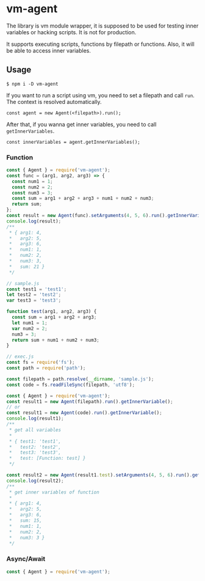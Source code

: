 # vm-agent

The library is vm module wrapper, it is supposed to be used for testing inner variables or hacking scripts. It is not for production.

It supports executing scripts, functions by filepath or functions.
Also, it will be able to access inner variables.

## Usage

```
$ npm i -D vm-agent
```

If you want to run a script using vm, you need to set a filepath and call `run`. The context is resolved automatically.

```
const agent = new Agent(<filepath>).run();
```

After that, if you wanna get inner variables, you need to call `getInnerVariables`.

```
const innerVariables = agent.getInnerVariables();
```

### Function

```js
const { Agent } = require('vm-agent');
const func = (arg1, arg2, arg3) => {
  const num1 = 1;
  const num2 = 2;
  const num3 = 3;
  const sum = arg1 + arg2 + arg3 + num1 + num2 + num3;
  return sum;
};
const result = new Agent(func).setArguments(4, 5, 6).run().getInnerVariable();
console.log(result);
/**
 * { arg1: 4,
 *   arg2: 5,
 *   arg3: 6,
 *   num1: 1,
 *   num2: 2,
 *   num3: 3,
 *   sum: 21 }
 */
```

```js
// sample.js
const test1 = 'test1';
let test2 = 'test2';
var test3 = 'test3';

function test(arg1, arg2, arg3) {
  const sum = arg1 + arg2 + arg3;
  let num1 = 1;
  var num2 = 2;
  num3 = 3;
  return sum + num1 + num2 + num3;
}

// exec.js
const fs = require('fs');
const path = require('path');

const filepath = path.resolve(__dirname, 'sample.js');
const code = fs.readFileSync(filepath, 'utf8');

const { Agent } = require('vm-agent');
const result1 = new Agent(filepath).run().getInnerVariable();
// or
const result1 = new Agent(code).run().getInnerVariable();
console.log(result1);
/**
 * get all variables
 *
 * { test1: 'test1',
 *   test2: 'test2',
 *   test3: 'test3',
 *   test: [Function: test] }
 */

const result2 = new Agent(result1.test).setArguments(4, 5, 6).run().getInnerVariable();
console.log(result2);
/**
 * get inner variables of function
 *
 * { arg1: 4,
 *   arg2: 5,
 *   arg3: 6,
 *   sum: 15,
 *   num1: 1,
 *   num2: 2,
 *   num3: 3 }
 */
```

### Async/Await

```js
const { Agent } = require('vm-agent');

```
